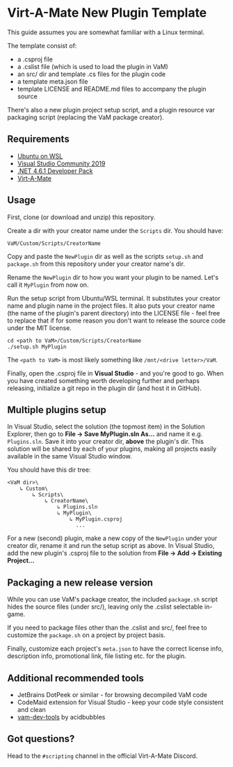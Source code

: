 # Virt-A-Mate New Plugin Template

This guide assumes you are somewhat familiar with a Linux terminal.

The template consist of:

- a .csproj file
- a .cslist file (which is used to load the plugin in VaM)
- an src/ dir and template .cs files for the plugin code
- a template meta.json file
- template LICENSE and README.md files to accompany the plugin source

There's also a new plugin project setup script, and a plugin resource var packaging script (replacing the VaM package creator).

## Requirements

- [Ubuntu on WSL](https://ubuntu.com/wsl)
- [Visual Studio Community 2019](https://visualstudio.microsoft.com/)
- [.NET 4.6.1 Developer Pack](https://www.microsoft.com/en-us/download/details.aspx?id=49978)
- [Virt-A-Mate](https://www.patreon.com/meshedvr/posts)

## Usage

First, clone (or download and unzip) this repository.

Create a dir with your creator name under the `Scripts` dir. You should have:

    VaM/Custom/Scripts/CreatorName

Copy and paste the `NewPlugin` dir as well as the scripts `setup.sh` and `package.sh` from this repository under your creator name's dir.

Rename the `NewPlugin` dir to how you want your plugin to be named. Let's call it `MyPlugin` from now on.

Run the setup script from Ubuntu/WSL terminal. It substitutes your creator name and plugin name in the project files. It also puts your creator name (the name of the plugin's parent directory) into the LICENSE file - feel free to replace that if for some reason you don't want to release the source code under the MIT license.

    cd <path to VaM>/Custom/Scripts/CreatorName
    ./setup.sh MyPlugin

The `<path to VaM>` is most likely something like `/mnt/<drive letter>/VaM`.

Finally, open the .csproj file in **Visual Studio** - and you're good to go. When you have created something worth developing further and perhaps releasing, initialize a git repo in the plugin dir (and host it in GitHub).

## Multiple plugins setup

In Visual Studio, select the solution (the topmost item) in the Solution Explorer, then go to **File -> Save MyPlugin.sln As...** and name it e.g. `Plugins.sln`. Save it into your creator dir, **above** the plugin's dir. This solution will be shared by each of your plugins, making all projects easily available in the same Visual Studio window.

 You should have this dir tree:

    <VaM dir>\
        ↳ Custom\
            ↳ Scripts\
                ↳ CreatorName\
                    ↳ Plugins.sln
                    ↳ MyPlugin\
                        ↳ MyPlugin.csproj
                          ...

For a new (second) plugin, make a new copy of the `NewPlugin` under your creator dir, rename it and run the setup script as above. In Visual Studio, add the new plugin's .csproj file to the solution from **File -> Add -> Existing Project...**

## Packaging a new release version

While you can use VaM's package creator, the included `package.sh` script hides the source files (under src/), leaving only the .cslist selectable in-game.

If you need to package files other than the .cslist and src/, feel free to customize the `package.sh` on a project by project basis.

Finally, customize each project's `meta.json` to have the correct license info, description info, promotional link, file listing etc. for the plugin.

## Additional recommended tools

- JetBrains DotPeek or similar - for browsing decompiled VaM code
- CodeMaid extension for Visual Studio - keep your code style consistent and clean
- [vam-dev-tools](https://github.com/acidbubbles/vam-devtools) by acidbubbles

## Got questions?

Head to the `#scripting` channel in the official Virt-A-Mate Discord.
